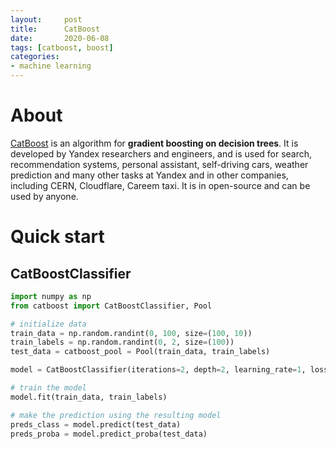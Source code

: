 ```yaml
---
layout:     post
title:      CatBoost
date:       2020-06-08
tags: [catboost, boost]
categories: 
- machine learning
---
```


# About
[CatBoost](https://catboost.ai/) is an algorithm for **gradient boosting on decision trees**. It is developed by Yandex researchers and engineers, and is used for search, recommendation systems, personal assistant, self-driving cars, weather prediction and many other tasks at Yandex and in other companies, including CERN, Cloudflare, Careem taxi. It is in open-source and can be used by anyone.


# Quick start
## CatBoostClassifier
```python
import numpy as np
from catboost import CatBoostClassifier, Pool

# initialize data
train_data = np.random.randint(0, 100, size=(100, 10))
train_labels = np.random.randint(0, 2, size=(100))
test_data = catboost_pool = Pool(train_data, train_labels)

model = CatBoostClassifier(iterations=2, depth=2, learning_rate=1, loss_function='Logloss', verbose=True)

# train the model
model.fit(train_data, train_labels)

# make the prediction using the resulting model
preds_class = model.predict(test_data)
preds_proba = model.predict_proba(test_data)
```